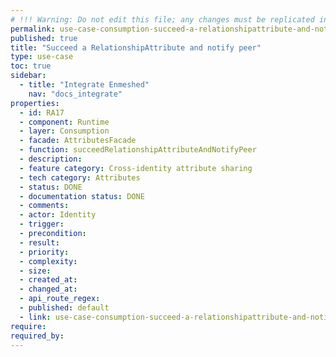 ```yaml
---
# !!! Warning: Do not edit this file; any changes must be replicated in Excel !!!
permalink: use-case-consumption-succeed-a-relationshipattribute-and-notify-peer
published: true
title: "Succeed a RelationshipAttribute and notify peer"
type: use-case
toc: true
sidebar:
  - title: "Integrate Enmeshed"
    nav: "docs_integrate"
properties:
  - id: RA17
  - component: Runtime
  - layer: Consumption
  - facade: AttributesFacade
  - function: succeedRelationshipAttributeAndNotifyPeer
  - description:
  - feature category: Cross-identity attribute sharing
  - tech category: Attributes
  - status: DONE
  - documentation status: DONE
  - comments:
  - actor: Identity
  - trigger:
  - precondition:
  - result:
  - priority:
  - complexity:
  - size:
  - created_at:
  - changed_at:
  - api_route_regex:
  - published: default
  - link: use-case-consumption-succeed-a-relationshipattribute-and-notify-peer
require:
required_by:
---
```

